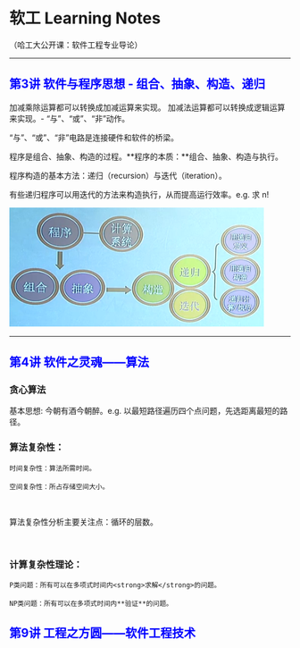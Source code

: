 # 软工 Learning Notes
（哈工大公开课：软件工程专业导论）

---

## <font color=blue>第3讲 软件与程序思想 - 组合、抽象、构造、递归</font>

加减乘除运算都可以转换成加减运算来实现。
加减法运算都可以转换成逻辑运算来实现。- “与”、“或”、“非”动作。

 “与”、“或”、“非”电路是连接硬件和软件的桥梁。

程序是组合、抽象、构造的过程。**程序的本质：**组合、抽象、构造与执行。

程序构造的基本方法：递归（recursion）与迭代（iteration）。

有些递归程序可以用迭代的方法来构造执行，从而提高运行效率。e.g. 求 n!

![](img/3.1.jpeg)

---

## <font color=blue>第4讲 软件之灵魂——算法</font>

### 贪心算法

基本思想: 今朝有酒今朝醉。e.g. 以最短路径遍历四个点问题，先选距离最短的路径。

### 算法复杂性：

    时间复杂性：算法所需时间。

    空间复杂性：所占存储空间大小。

</br> 

算法复杂性分析主要关注点：循环的层数。

</br>

### 计算复杂性理论：

    P类问题：所有可以在多项式时间内<strong>求解</strong>的问题。

    NP类问题：所有可以在多项式时间内**验证**的问题。


## <font color=blue>第9讲 工程之方圆——软件工程技术</font>

